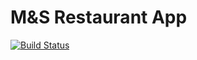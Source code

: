 M&S Restaurant App
====

[![Build Status](https://secure.travis-ci.org/rhiwri/Boom.png?branch=master)](https://travis-ci.org/rhiwri/Boom)
